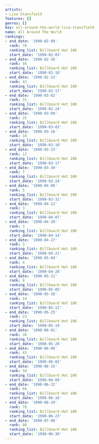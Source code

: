 ```yaml
---
artists:
- Lisa Stansfield
features: []
genres: []
key: all-around-the-world-lisa-stansfield
name: All Around The World
rankings:
- end_date: '1990-02-09'
  rank: 78
  ranking_list: Billboard Hot 100
  start_date: '1990-02-03'
- end_date: '1990-02-16'
  rank: 56
  ranking_list: Billboard Hot 100
  start_date: '1990-02-10'
- end_date: '1990-02-23'
  rank: 42
  ranking_list: Billboard Hot 100
  start_date: '1990-02-17'
- end_date: '1990-03-02'
  rank: 31
  ranking_list: Billboard Hot 100
  start_date: '1990-02-24'
- end_date: '1990-03-09'
  rank: 25
  ranking_list: Billboard Hot 100
  start_date: '1990-03-03'
- end_date: '1990-03-16'
  rank: 18
  ranking_list: Billboard Hot 100
  start_date: '1990-03-10'
- end_date: '1990-03-23'
  rank: 12
  ranking_list: Billboard Hot 100
  start_date: '1990-03-17'
- end_date: '1990-03-30'
  rank: 7
  ranking_list: Billboard Hot 100
  start_date: '1990-03-24'
- end_date: '1990-04-06'
  rank: 5
  ranking_list: Billboard Hot 100
  start_date: '1990-03-31'
- end_date: '1990-04-13'
  rank: 3
  ranking_list: Billboard Hot 100
  start_date: '1990-04-07'
- end_date: '1990-04-20'
  rank: 3
  ranking_list: Billboard Hot 100
  start_date: '1990-04-14'
- end_date: '1990-04-27'
  rank: 3
  ranking_list: Billboard Hot 100
  start_date: '1990-04-21'
- end_date: '1990-05-04'
  rank: 4
  ranking_list: Billboard Hot 100
  start_date: '1990-04-28'
- end_date: '1990-05-11'
  rank: 8
  ranking_list: Billboard Hot 100
  start_date: '1990-05-05'
- end_date: '1990-05-18'
  rank: 14
  ranking_list: Billboard Hot 100
  start_date: '1990-05-12'
- end_date: '1990-05-25'
  rank: 23
  ranking_list: Billboard Hot 100
  start_date: '1990-05-19'
- end_date: '1990-06-01'
  rank: 30
  ranking_list: Billboard Hot 100
  start_date: '1990-05-26'
- end_date: '1990-06-08'
  rank: 43
  ranking_list: Billboard Hot 100
  start_date: '1990-06-02'
- end_date: '1990-06-15'
  rank: 58
  ranking_list: Billboard Hot 100
  start_date: '1990-06-09'
- end_date: '1990-06-22'
  rank: 68
  ranking_list: Billboard Hot 100
  start_date: '1990-06-16'
- end_date: '1990-06-29'
  rank: 78
  ranking_list: Billboard Hot 100
  start_date: '1990-06-23'
- end_date: '1990-07-06'
  rank: 98
  ranking_list: Billboard Hot 100
  start_date: '1990-06-30'
---
```


